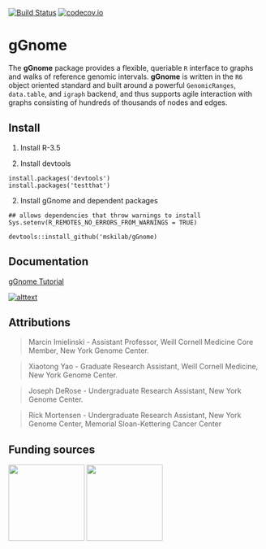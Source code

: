 [![Build Status](https://travis-ci.org/mskilab/gGnome.svg?branch=master)](https://travis-ci.org/mskilab/gGnome)
[![codecov.io](https://img.shields.io/codecov/c/github/mskilab/gGnome.svg)](https://codecov.io/github/mskilab/gGnome?branch=master)

# gGnome

The **gGnome** package provides a flexible, queriable `R` interface to graphs
and walks of reference genomic intervals.  **gGnome** is written in the `R6` object
oriented standard and built around a powerful `GenomicRanges`, `data.table`, and
`igraph` backend, and thus supports agile interaction with graphs consisting of
hundreds of thousands of nodes and edges.  

## Install

1. Install R-3.5

2. Install devtools

```{r}
install.packages('devtools')
install.packages('testthat')
```
2. Install gGnome and dependent packages

```{r}
## allows dependencies that throw warnings to install
Sys.setenv(R_REMOTES_NO_ERRORS_FROM_WARNINGS = TRUE)

devtools::install_github('mskilab/gGnome)
```


Documentation 
------------

[gGnome Tutorial](http://mskilab.com/gGnome/tutorial.html)

[![alttext](https://github.com/mskilab/gGnome/raw/master/docs/gGnome.png) ](http://mskilab.com/gGnome/tutorial.html)

<!---
[gGnome Developer Reference](docs/reference.md)
-->

<div id="attributions"/>

Attributions
------------
> Marcin Imielinski - Assistant Professor, Weill Cornell Medicine
> Core Member, New York Genome Center.

> Xiaotong Yao - Graduate Research Assistant, Weill Cornell Medicine, New York
> Genome Center.

> Joseph DeRose - Undergraduate Research Assistant, New York Genome Center.

> Rick Mortensen - Undergraduate Research Assistant, New York Genome Center,
> Memorial Sloan-Kettering Cancer Center

Funding sources
------------

<img
src="https://static1.squarespace.com/static/562537a8e4b0bbf0e0b819f1/5ad81984575d1f7d69517350/5ad819f02b6a28750f79597c/1524111879079/DDCF.jpeg?format=1500w"
height="150" class ="center"> <img
src="https://static1.squarespace.com/static/562537a8e4b0bbf0e0b819f1/5ad81984575d1f7d69517350/5ad819b8aa4a996c2d584594/1524111841815/BWF.png?format=500w"
height="150" class ="center">




```
